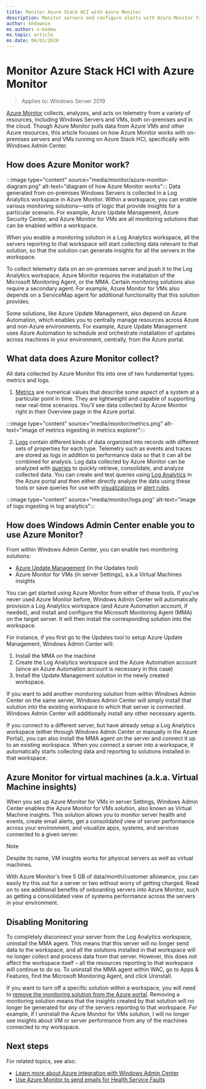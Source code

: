 ```yaml
---
title: Monitor Azure Stack HCI with Azure Monitor
description: Monitor servers and configure alerts with Azure Monitor from Windows Admin Center.
author: khdownie
ms.author: v-kedow
ms.topic: article
ms.date: 04/01/2020
---
```


# Monitor Azure Stack HCI with Azure Monitor

> Applies to: Windows Server 2019

[Azure Monitor](/azure/azure-monitor/overview) collects, analyzes, and acts on telemetry from a variety of resources, including Windows Servers and VMs, both on-premises and in the cloud. Though Azure Monitor pulls data from Azure VMs and other Azure resources, this article focuses on how Azure Monitor works with on-premises servers and VMs running on Azure Stack HCI, specifically with Windows Admin Center.

## How does Azure Monitor work?
:::image type="content" source="media/monitor/azure-monitor-diagram.png" alt-text="diagram of how Azure Monitor works":::
Data generated from on-premises Windows Servers is collected in a Log Analytics workspace in Azure Monitor. Within a workspace, you can enable various monitoring solutions—sets of logic that provide insights for a particular scenario. For example, Azure Update Management, Azure Security Center, and Azure Monitor for VMs are all monitoring solutions that can be enabled within a workspace.

When you enable a monitoring solution in a Log Analytics workspace, all the servers reporting to that workspace will start collecting data relevant to that solution, so that the solution can generate insights for all the servers in the workspace.

To collect telemetry data on an on-premises server and push it to the Log Analytics workspace, Azure Monitor requires the installation of the Microsoft Monitoring Agent, or the MMA. Certain monitoring solutions also require a secondary agent. For example, Azure Monitor for VMs also depends on a ServiceMap agent for additional functionality that this solution provides.

Some solutions, like Azure Update Management, also depend on Azure Automation, which enables you to centrally manage resources across Azure and non-Azure environments. For example, Azure Update Management uses Azure Automation to schedule and orchestrate installation of updates across machines in your environment, centrally, from the Azure portal.

## What data does Azure Monitor collect?

All data collected by Azure Monitor fits into one of two fundamental types: metrics and logs.

1. [Metrics](/azure/azure-monitor/platform/data-platform#metrics) are numerical values that describe some aspect of a system at a particular point in time. They are lightweight and capable of supporting near real-time scenarios. You'll see data collected by Azure Monitor right in their Overview page in the Azure portal.

:::image type="content" source="media/monitor/metrics.png" alt-text="image of metrics ingesting in metrics explorer":::

2. [Logs](/azure/azure-monitor/platform/data-platform#logs) contain different kinds of data organized into records with different sets of properties for each type. Telemetry such as events and traces are stored as logs in addition to performance data so that it can all be combined for analysis. Log data collected by Azure Monitor can be analyzed with [queries](/azure/azure-monitor/log-query/log-query-overview) to quickly retrieve, consolidate, and analyze collected data. You can create and test queries using [Log Analytics](/azure/azure-monitor/log-query/portals) in the Azure portal and then either directly analyze the data using these tools or save queries for use with [visualizations](/azure/azure-monitor/visualizations) or [alert rules](/azure/azure-monitor/platform/alerts-overview).

:::image type="content" source="media/monitor/logs.png" alt-text="image of logs ingesting in log analytics":::

## How does Windows Admin Center enable you to use Azure Monitor?

From within Windows Admin Center, you can enable two monitoring solutions:

- [Azure Update Management](/windows-server/manage/windows-admin-center/azure/azure-update-management) (in the Updates tool)
- Azure Monitor for VMs (in server Settings), a.k.a Virtual Machines insights

You can get started using Azure Monitor from either of these tools. If you've never used Azure Monitor before, Windows Admin Center will automatically provision a Log Analytics workspace (and Azure Automation account, if needed), and install and configure the Microsoft Monitoring Agent (MMA) on the target server. It will then install the corresponding solution into the workspace.

For instance, if you first go to the Updates tool to setup Azure Update Management, Windows Admin Center will:

1. Install the MMA on the machine
2. Create the Log Analytics workspace and the Azure Automation account (since an Azure Automation account is necessary in this case)
3. Install the Update Management solution in the newly created workspace.

If you want to add another monitoring solution from within Windows Admin Center on the same server, Windows Admin Center will simply install that solution into the existing workspace to which that server is connected. Windows Admin Center will additionally install any other necessary agents.

If you connect to a different server, but have already setup a Log Analytics workspace (either through Windows Admin Center or manually in the Azure Portal), you can also install the MMA agent on the server and connect it up to an existing workspace. When you connect a server into a workspace, it automatically starts collecting data and reporting to solutions installed in that workspace.

## Azure Monitor for virtual machines (a.k.a. Virtual Machine insights)

When you set up Azure Monitor for VMs in server Settings, Windows Admin Center enables the Azure Monitor for VMs solution, also known as Virtual Machine insights. This solution allows you to monitor server health and events, create email alerts, get a consolidated view of server performance across your environment, and visualize apps, systems, and services connected to a given server.

> [!NOTE]
> Despite its name, VM insights works for physical servers as well as virtual machines.

With Azure Monitor's free 5 GB of data/month/customer allowance, you can easily try this out for a server or two without worry of getting charged. Read on to see additional benefits of onboarding servers into Azure Monitor, such as getting a consolidated view of systems performance across the servers in your environment.

## Disabling Monitoring

To completely disconnect your server from the Log Analytics workspace, uninstall the MMA agent. This means that this server will no longer send data to the workspace, and all the solutions installed in that workspace will no longer collect and process data from that server. However, this does not affect the workspace itself – all the resources reporting to that workspace will continue to do so. To uninstall the MMA agent within WAC, go to Apps & Features, find the Microsoft Monitoring Agent, and click Uninstall.

If you want to turn off a specific solution within a workspace, you will need to [remove the monitoring solution from the Azure portal](/azure/azure-monitor/insights/solutions#remove-a-management-solution). Removing a monitoring solution means that the insights created by that solution will no longer be generated for _any_ of the servers reporting to that workspace. For example, if I uninstall the Azure Monitor for VMs solution, I will no longer see insights about VM or server performance from any of the machines connected to my workspace.

## Next steps

For related topics, see also:

- [Learn more about Azure integration with Windows Admin Center](/windows-server/manage/windows-admin-center/azure/)
- [Use Azure Monitor to send emails for Health Service Faults](/windows-server/storage/storage-spaces/configure-azure-monitor)
